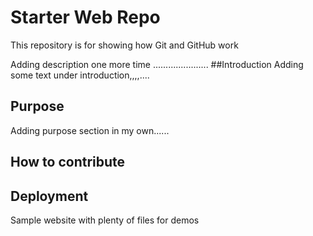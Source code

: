 # Starter Web Repo

This repository is for showing how Git and GitHub work

Adding description one more time ......................
##Introduction
  Adding some text under introduction,,,,....
## Purpose
   Adding purpose section in my own......
## How to contribute

## Deployment

Sample website with plenty of files for demos